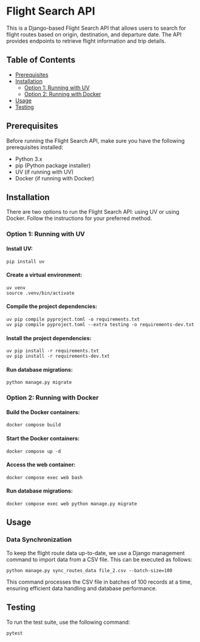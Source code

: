 # Flight Search API

This is a Django-based Flight Search API that allows users to search for flight routes based on origin, destination, and departure date. The API provides endpoints to retrieve flight information and trip details.

## Table of Contents

- [Prerequisites](#prerequisites)
- [Installation](#installation)
  - [Option 1: Running with UV](#option-1-running-with-uv)
  - [Option 2: Running with Docker](#option-2-running-with-docker)
- [Usage](#usage)
- [Testing](#testing)

## Prerequisites

Before running the Flight Search API, make sure you have the following prerequisites installed:

- Python 3.x
- pip (Python package installer)
- UV (if running with UV)
- Docker (if running with Docker)

## Installation

There are two options to run the Flight Search API: using UV or using Docker. Follow the instructions for your preferred method.

### Option 1: Running with UV

#### Install UV:

```shell
pip install uv
```

#### Create a virtual environment:

```shell
uv venv
source .venv/bin/activate
```

#### Compile the project dependencies:

```shell
uv pip compile pyproject.toml -o requirements.txt
uv pip compile pyproject.toml --extra testing -o requirements-dev.txt
```

#### Install the project dependencies:

```shell
uv pip install -r requirements.txt
uv pip install -r requirements-dev.txt
```

#### Run database migrations:

```shell
python manage.py migrate
```

### Option 2: Running with Docker

#### Build the Docker containers:

```shell
docker compose build
```

#### Start the Docker containers:

```shell
docker compose up -d
```

#### Access the web container:

```shell
docker compose exec web bash
```

#### Run database migrations:

```shell
docker compose exec web python manage.py migrate
```

## Usage
### Data Synchronization

To keep the flight route data up-to-date, we use a Django management command to import data from a CSV file. This can be executed as follows:

```shell
python manage.py sync_routes_data file_2.csv --batch-size=100
```

This command processes the CSV file in batches of 100 records at a time, ensuring efficient data handling and database performance.


## Testing

To run the test suite, use the following command:

```shell
pytest
```
